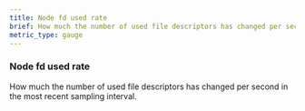 ```yaml
---
title: Node fd used rate
brief: How much the number of used file descriptors has changed per second in the most recent sampling interval.
metric_type: gauge
---
```

### Node fd used rate

How much the number of used file descriptors has changed per second in the most recent sampling interval.
